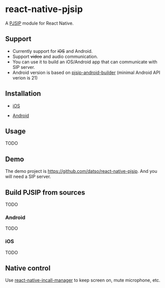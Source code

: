 # react-native-pjsip

A [PJSIP](http://www.pjsip.org/) module for React Native.

## Support
- Currently support for ~~iOS~~ and Android.  
- Support ~~video~~ and audio communication.
- You can use it to build an iOS/Android app that can communicate with SIP server.
- Android version is based on [pjsip-android-builder](https://github.com/VoiSmart/pjsip-android-builder) (minimal Android API verion is 21)

## Installation

- [iOS](https://github.com/datso/react-native-pjsip/blob/master/docs/ios.md)

- [Android](https://github.com/datso/react-native-pjsip/blob/master/docs/android.md)

## Usage

TODO

## Demo
The demo project is https://github.com/datso/react-native-pjsip. And you will need a SIP server.

## Build PJSIP from sources

TODO

### Android

TODO

### iOS

TODO

## Native control
Use [react-native-incall-manager](https://github.com/zxcpoiu/react-native-incall-manager) to keep screen on, mute microphone, etc.